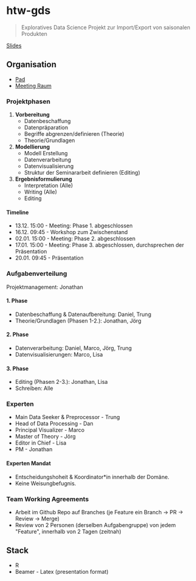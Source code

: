 # htw-gds

> Exploratives Data Science Projekt zur Import/Export von saisonalen Produkten

[Slides](document/main.pdf)

## Organisation

- [Pad](https://pad.riseup.net/p/gds-orga-keep)
- [Meeting Raum](https://meet.in-berlin.de/gds)

### Projektphasen

1. **Vorbereitung**
	- Datenbeschaffung
	- Datenpräparation
	- Begriffe abgrenzen/definieren (Theorie)
	- Theorie/Grundlagen
2. **Modellierung**
	- Modell Erstellung
	- Datenverarbeitung
	- Datenvisualisierung
	- Struktur der Seminararbeit definieren (Editing)
3. **Ergebnisformulierung**
	- Interpretation (Alle)
	- Writing (Alle)
	- Editing

#### Timeline

- 13.12. 15:00 - Meeting: Phase 1. abgeschlossen
- 16.12. 09:45 - Workshop zum Zwischenstand
- 02.01. 15:00 - Meeting: Phase 2. abgeschlossen
- 17.01. 15:00 - Meeting: Phase 3. abgeschlossen, durchsprechen
der Präsentation
- 20.01. 09:45 - Präsentation

### Aufgabenverteilung

Projektmanagement: Jonathan

#### 1. Phase

- Datenbeschaffung & Datenaufbereitung: Daniel, Trung
- Theorie/Grundlagen (Phasen 1-2.): Jonathan, Jörg

#### 2. Phase

- Datenverarbeitung: Daniel, Marco, Jörg, Trung
- Datenvisualisierungen: Marco, Lisa

#### 3. Phase

- Editing (Phasen 2-3.): Jonathan, Lisa
- Schreiben: Alle

### Experten

- Main Data Seeker & Preprocessor - Trung
- Head of Data Processing - Dan
- Principal Visualizer - Marco
- Master of Theory - Jörg
- Editor in Chief - Lisa
- PM - Jonathan

#### Experten Mandat

- Entscheidungshoheit & Koordinator\*in innerhalb der Domäne.
- Keine Weisungbefugnis.

### Team Working Agreements

- Arbeit im Github Repo auf Branches (je Feature ein Branch -> PR -> Review ->
  Merge)
- Review von 2 Personen (derselben Aufgabengruppe) von jedem "Feature",
  innerhalb von 2 Tagen (zeitnah)

## Stack

- R
- Beamer - Latex (presentation format)

